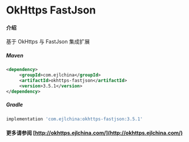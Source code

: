 # OkHttps FastJson

#### 介绍

基于 OkHttps 与 FastJson 集成扩展


##### Maven

```xml
<dependency>
     <groupId>com.ejlchina</groupId>
     <artifactId>okhttps-fastjson</artifactId>
     <version>3.5.1</version>
</dependency>
```

##### Gradle

```groovy
implementation 'com.ejlchina:okhttps-fastjson:3.5.1'
```

#### 更多请参阅 [http://okhttps.ejlchina.com/](http://okhttps.ejlchina.com/)
